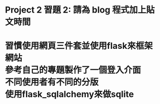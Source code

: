 # Project 2 習題 2: 請為 blog 程式加上貼文時間
<h1>
習慣使用網頁三件套並使用flask來框架網站<br>
參考自己的專題製作了一個登入介面<br>
不同使用者有不同的分版<br>
使用flask_sqlalchemy來做sqlite